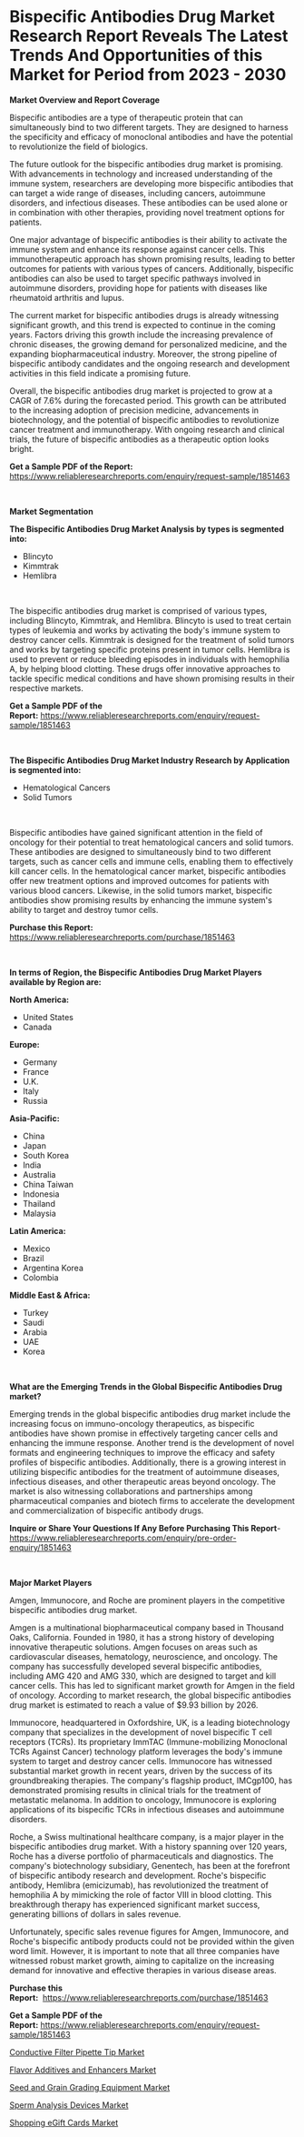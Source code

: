 <p><h1>Bispecific Antibodies Drug Market Research Report Reveals The Latest Trends And Opportunities of this Market for Period from 2023 - 2030</h1></p><p><strong>Market Overview and Report Coverage</strong></p>
<p><p>Bispecific antibodies are a type of therapeutic protein that can simultaneously bind to two different targets. They are designed to harness the specificity and efficacy of monoclonal antibodies and have the potential to revolutionize the field of biologics.</p><p>The future outlook for the bispecific antibodies drug market is promising. With advancements in technology and increased understanding of the immune system, researchers are developing more bispecific antibodies that can target a wide range of diseases, including cancers, autoimmune disorders, and infectious diseases. These antibodies can be used alone or in combination with other therapies, providing novel treatment options for patients.</p><p>One major advantage of bispecific antibodies is their ability to activate the immune system and enhance its response against cancer cells. This immunotherapeutic approach has shown promising results, leading to better outcomes for patients with various types of cancers. Additionally, bispecific antibodies can also be used to target specific pathways involved in autoimmune disorders, providing hope for patients with diseases like rheumatoid arthritis and lupus.</p><p>The current market for bispecific antibodies drugs is already witnessing significant growth, and this trend is expected to continue in the coming years. Factors driving this growth include the increasing prevalence of chronic diseases, the growing demand for personalized medicine, and the expanding biopharmaceutical industry. Moreover, the strong pipeline of bispecific antibody candidates and the ongoing research and development activities in this field indicate a promising future.</p><p>Overall, the bispecific antibodies drug market is projected to grow at a CAGR of 7.6% during the forecasted period. This growth can be attributed to the increasing adoption of precision medicine, advancements in biotechnology, and the potential of bispecific antibodies to revolutionize cancer treatment and immunotherapy. With ongoing research and clinical trials, the future of bispecific antibodies as a therapeutic option looks bright.</p></p>
<p><strong>Get a Sample PDF of the Report:</strong> <a href="https://www.reliableresearchreports.com/enquiry/request-sample/1851463">https://www.reliableresearchreports.com/enquiry/request-sample/1851463</a></p>
<p>&nbsp;</p>
<p><strong>Market Segmentation</strong></p>
<p><strong>The Bispecific Antibodies Drug Market Analysis by types is segmented into:</strong></p>
<p><ul><li>Blincyto</li><li>Kimmtrak</li><li>Hemlibra</li></ul></p>
<p>&nbsp;</p>
<p><p>The bispecific antibodies drug market is comprised of various types, including Blincyto, Kimmtrak, and Hemlibra. Blincyto is used to treat certain types of leukemia and works by activating the body's immune system to destroy cancer cells. Kimmtrak is designed for the treatment of solid tumors and works by targeting specific proteins present in tumor cells. Hemlibra is used to prevent or reduce bleeding episodes in individuals with hemophilia A, by helping blood clotting. These drugs offer innovative approaches to tackle specific medical conditions and have shown promising results in their respective markets.</p></p>
<p><strong>Get a Sample PDF of the Report:</strong>&nbsp;<a href="https://www.reliableresearchreports.com/enquiry/request-sample/1851463">https://www.reliableresearchreports.com/enquiry/request-sample/1851463</a></p>
<p>&nbsp;</p>
<p><strong>The Bispecific Antibodies Drug Market Industry Research by Application is segmented into:</strong></p>
<p><ul><li>Hematological Cancers</li><li>Solid Tumors</li></ul></p>
<p>&nbsp;</p>
<p><p>Bispecific antibodies have gained significant attention in the field of oncology for their potential to treat hematological cancers and solid tumors. These antibodies are designed to simultaneously bind to two different targets, such as cancer cells and immune cells, enabling them to effectively kill cancer cells. In the hematological cancer market, bispecific antibodies offer new treatment options and improved outcomes for patients with various blood cancers. Likewise, in the solid tumors market, bispecific antibodies show promising results by enhancing the immune system's ability to target and destroy tumor cells.</p></p>
<p><strong>Purchase this Report:</strong>&nbsp; <a href="https://www.reliableresearchreports.com/purchase/1851463">https://www.reliableresearchreports.com/purchase/1851463</a></p>
<p>&nbsp;</p>
<p><strong>In terms of Region, the Bispecific Antibodies Drug Market Players available by Region are:</strong></p>
<p>
    <p> <strong> North America: </strong>
        <ul>
            <li>United States</li>
            <li>Canada</li>
        </ul>
        </p> 
    <p> <strong> Europe: </strong>
        <ul>
            <li>Germany</li>
            <li>France</li>
            <li>U.K.</li>
            <li>Italy</li>
            <li>Russia</li>
        </ul>
        </p> 
    <p> <strong> Asia-Pacific: </strong>
        <ul>
            <li>China</li>
            <li>Japan</li>
            <li>South Korea</li>
            <li>India</li>
            <li>Australia</li>
            <li>China Taiwan</li>
            <li>Indonesia</li>
            <li>Thailand</li>
            <li>Malaysia</li>
        </ul>
        </p> 
    <p> <strong> Latin America: </strong>
        <ul>
            <li>Mexico</li>
            <li>Brazil</li>
            <li>Argentina Korea</li>
            <li>Colombia</li>
        </ul>
        </p> 
    <p> <strong> Middle East & Africa: </strong>
        <ul>
            <li>Turkey</li>
            <li>Saudi</li>
            <li>Arabia</li>
            <li>UAE</li>
            <li>Korea</li>
        </ul>
    </p>
    </p>
<p>&nbsp;</p>
<p><strong>What are the Emerging Trends in the Global Bispecific Antibodies Drug market?</strong></p>
<p><p>Emerging trends in the global bispecific antibodies drug market include the increasing focus on immuno-oncology therapeutics, as bispecific antibodies have shown promise in effectively targeting cancer cells and enhancing the immune response. Another trend is the development of novel formats and engineering techniques to improve the efficacy and safety profiles of bispecific antibodies. Additionally, there is a growing interest in utilizing bispecific antibodies for the treatment of autoimmune diseases, infectious diseases, and other therapeutic areas beyond oncology. The market is also witnessing collaborations and partnerships among pharmaceutical companies and biotech firms to accelerate the development and commercialization of bispecific antibody drugs.</p></p>
<p><strong>Inquire or Share Your Questions If Any Before Purchasing This Report</strong>- <a href="https://www.reliableresearchreports.com/enquiry/pre-order-enquiry/1851463">https://www.reliableresearchreports.com/enquiry/pre-order-enquiry/1851463</a></p>
<p>&nbsp;</p>
<p><strong>Major Market Players</strong></p>
<p><p>Amgen, Immunocore, and Roche are prominent players in the competitive bispecific antibodies drug market.</p><p>Amgen is a multinational biopharmaceutical company based in Thousand Oaks, California. Founded in 1980, it has a strong history of developing innovative therapeutic solutions. Amgen focuses on areas such as cardiovascular diseases, hematology, neuroscience, and oncology. The company has successfully developed several bispecific antibodies, including AMG 420 and AMG 330, which are designed to target and kill cancer cells. This has led to significant market growth for Amgen in the field of oncology. According to market research, the global bispecific antibodies drug market is estimated to reach a value of $9.93 billion by 2026.</p><p>Immunocore, headquartered in Oxfordshire, UK, is a leading biotechnology company that specializes in the development of novel bispecific T cell receptors (TCRs). Its proprietary ImmTAC (Immune-mobilizing Monoclonal TCRs Against Cancer) technology platform leverages the body's immune system to target and destroy cancer cells. Immunocore has witnessed substantial market growth in recent years, driven by the success of its groundbreaking therapies. The company's flagship product, IMCgp100, has demonstrated promising results in clinical trials for the treatment of metastatic melanoma. In addition to oncology, Immunocore is exploring applications of its bispecific TCRs in infectious diseases and autoimmune disorders.</p><p>Roche, a Swiss multinational healthcare company, is a major player in the bispecific antibodies drug market. With a history spanning over 120 years, Roche has a diverse portfolio of pharmaceuticals and diagnostics. The company's biotechnology subsidiary, Genentech, has been at the forefront of bispecific antibody research and development. Roche's bispecific antibody, Hemlibra (emicizumab), has revolutionized the treatment of hemophilia A by mimicking the role of factor VIII in blood clotting. This breakthrough therapy has experienced significant market success, generating billions of dollars in sales revenue.</p><p>Unfortunately, specific sales revenue figures for Amgen, Immunocore, and Roche's bispecific antibody products could not be provided within the given word limit. However, it is important to note that all three companies have witnessed robust market growth, aiming to capitalize on the increasing demand for innovative and effective therapies in various disease areas.</p></p>
<p><strong>Purchase this Report:</strong>&nbsp;&nbsp;<a href="https://www.reliableresearchreports.com/purchase/1851463">https://www.reliableresearchreports.com/purchase/1851463</a></p>
<p></p>
<p><strong>Get a Sample PDF of the Report:</strong>&nbsp;<a href="https://www.reliableresearchreports.com/enquiry/request-sample/1851463">https://www.reliableresearchreports.com/enquiry/request-sample/1851463</a></p>
<p><p><a href="https://www.linkedin.com/pulse/conductive-filter-pipette-tip-market-size-share-global/">Conductive Filter Pipette Tip Market</a></p><p><a href="https://medium.com/@lowellgreen2023/analyzing-flavor-additives-and-enhancers-market-global-industry-perspective-and-forecast-2023-to-9aa043972f88">Flavor Additives and Enhancers Market</a></p><p><a href="https://www.linkedin.com/pulse/seed-grain-grading-equipment-market-size-2023-2030-global/">Seed and Grain Grading Equipment Market</a></p><p><a href="https://medium.com/@madelynyost/sperm-analysis-devices-market-analysis-and-sze-forecasted-for-period-from-2023-to-2030-3bd401d3dae2">Sperm Analysis Devices Market</a></p><p><a href="https://www.linkedin.com/pulse/shopping-egift-cards-market-share-amp-new-trends-analysis-ohygc/">Shopping eGift Cards Market</a></p></p>